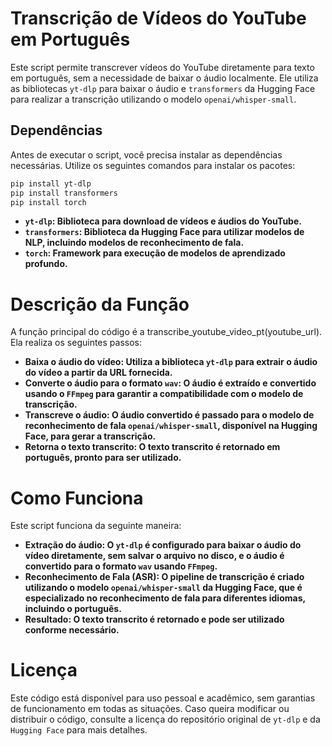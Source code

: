 # Transcrição de Vídeos do YouTube em Português

Este script permite transcrever vídeos do YouTube diretamente para texto em português, sem a necessidade de baixar o áudio localmente. Ele utiliza as bibliotecas `yt-dlp` para baixar o áudio e `transformers` da Hugging Face para realizar a transcrição utilizando o modelo `openai/whisper-small`.

## Dependências

Antes de executar o script, você precisa instalar as dependências necessárias. Utilize os seguintes comandos para instalar os pacotes:

```bash
pip install yt-dlp
pip install transformers
pip install torch
```
- **`yt-dlp`: Biblioteca para download de vídeos e áudios do YouTube.**
- **`transformers`: Biblioteca da Hugging Face para utilizar modelos de NLP, incluindo modelos de reconhecimento de fala.**
- **`torch`: Framework para execução de modelos de aprendizado profundo.**

# Descrição da Função
A função principal do código é a transcribe_youtube_video_pt(youtube_url). Ela realiza os seguintes passos:

- **Baixa o áudio do vídeo: Utiliza a biblioteca `yt-dlp` para extrair o áudio do vídeo a partir da URL fornecida.**
- **Converte o áudio para o formato `wav`: O áudio é extraído e convertido usando o `FFmpeg` para garantir a compatibilidade com o modelo de transcrição.**
- **Transcreve o áudio: O áudio convertido é passado para o modelo de reconhecimento de fala `openai/whisper-small`, disponível na Hugging Face, para gerar a transcrição.**
- **Retorna o texto transcrito: O texto transcrito é retornado em português, pronto para ser utilizado.**

# Como Funciona
Este script funciona da seguinte maneira:

- **Extração do áudio: O `yt-dlp` é configurado para baixar o áudio do vídeo diretamente, sem salvar o arquivo no disco, e o áudio é convertido para o formato `wav` usando `FFmpeg`.**
- **Reconhecimento de Fala (ASR): O pipeline de transcrição é criado utilizando o modelo `openai/whisper-small` da Hugging Face, que é especializado no reconhecimento de fala para diferentes idiomas, incluindo o português.**
- **Resultado: O texto transcrito é retornado e pode ser utilizado conforme necessário.**

# Licença
Este código está disponível para uso pessoal e acadêmico, sem garantias de funcionamento em todas as situações. Caso queira modificar ou distribuir o código, consulte a licença do repositório original de `yt-dlp` e da `Hugging Face` para mais detalhes.



